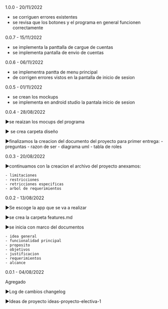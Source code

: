1.0.0 - 20/11/2022
- se corriguen errores existentes 
- se revisa que los botones y el programa en general funcionen correctamente 

0.0.7 - 15/11/2022
- se implementa la panttalla de cargue de cuentas 
- se implementa pantalla de envio de cuentas 


0.0.6 - 06/11/2022
- se implementra pantta de menu principal 
- de corrigen errores vistos en la pantalla de inicio de sesion 

0.0.5 - 01/11/2022

- se crean los mockups 
- se implementa en android studio la pantala inicio de sesion 


0.0.4 - 28/08/2022

►se reaizan los mocups del programa 

► se crea carpeta diseño

►finalizamos la creacion del documento del proyecto para primer entrega:
    - preguntas 
    - razon de ser 
    - diagrama uml 
    - tabla de roles
    
    
    
    
0.0.3 - 20/08/2022

►continuamos con la creacion el archivo del proyecto anexamos:
  
    - limitaciones
    - restricciones 
    - retricciones especificas 
    - arbol de requerimientos 


0.0.2 - 13/08/2022 

►Se escoge la app que se va a realizar

►se crea la carpeta features.md

►se inicia con marco del documentos 
    
    - idea general 
    - funcionalidad principal
    - proposito
    - objetivos   
    - justificacion
    - requerimientos 
    - alcance


0.0.1 - 04/08/2022

Agregado

►Log de cambios changelog

►Ideas de proyecto ideas-proyecto-electiva-1
